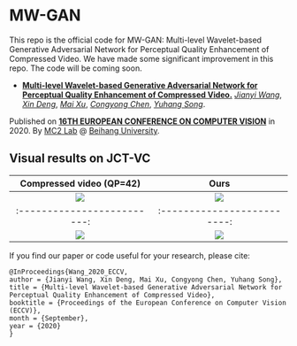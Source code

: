 # MW-GAN
This repo is the official code for MW-GAN: Multi-level Wavelet-based Generative Adversarial Network for Perceptual Quality Enhancement of Compressed Video.
We have made some significant improvement in this repo.
The code will be coming soon.

* [**Multi-level Wavelet-based Generative Adversarial Network for Perceptual Quality Enhancement of Compressed Video.**](https://arxiv.org/abs/2008.00499)
[*Jianyi Wang*](http://buaamc2.net/html/Members/jianyiwang.html),
[*Xin Deng*](http://www.commsp.ee.ic.ac.uk/~xindeng/),
[*Mai Xu*](http://shi.buaa.edu.cn/MaiXu/zh_CN/index.htm),
[*Congyong Chen*](),
[*Yuhang Song*](http://www.cs.ox.ac.uk/people/yuhang.song/).

Published on [**16TH EUROPEAN CONFERENCE ON COMPUTER VISION**](https://eccv2020.eu/) in 2020.
By [MC2 Lab](http://buaamc2.net/) @ [Beihang University](http://ev.buaa.edu.cn/).

## Visual results on JCT-VC

Compressed video (QP=42)      |  Ours
:-------------------------:|:-------------------------:
![](https://github.com/IceClear/MW-GAN/blob/master/figure/basketball-lq.gif)  |  ![](https://github.com/IceClear/MW-GAN/blob/master/figure/basketball-our.gif) 
:-------------------------:|:-------------------------:
![](https://github.com/IceClear/MW-GAN/blob/master/figure/blow-lq.gif)  |  ![](https://github.com/IceClear/MW-GAN/blob/master/figure/blow-our.gif) 

If you find our paper or code useful for your research, please cite:
```
@InProceedings{Wang_2020_ECCV,
author = {Jianyi Wang, Xin Deng, Mai Xu, Congyong Chen, Yuhang Song},
title = {Multi-level Wavelet-based Generative Adversarial Network for Perceptual Quality Enhancement of Compressed Video},
booktitle = {Proceedings of the European Conference on Computer Vision (ECCV)},
month = {September},
year = {2020}
}
```
